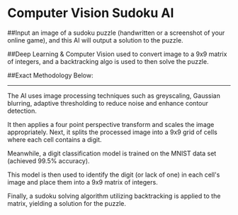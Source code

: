 # Computer Vision Sudoku AI

##Input an image of a sudoku puzzle (handwritten or a screenshot of your online game), and this AI will output a solution to the puzzle.

##Deep Learning & Computer Vision used to convert image to a 9x9 matrix of integers, and a backtracking algo is used to then solve the puzzle.



##Exact Methodology Below:
__________________________

The AI uses image processing techniques such as greyscaling, Gaussian blurring, adaptive thresholding to reduce noise and enhance contour detection.

It then applies a four point perspective transform and scales the image appropriately. Next, it splits the processed image into a 9x9 grid of cells where each cell contains a digit.

Meanwhile, a digit classification model is trained on the MNIST data set (achieved 99.5% accuracy).

This model is then used to identify the digit (or lack of one) in each cell's image and place them into a 9x9 matrix of integers.

Finally, a sudoku solving algorithm utilizing backtracking is applied to the matrix, yielding a solution for the puzzle.
